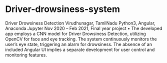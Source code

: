 # Driver-drowsiness-system


Driver Drowsiness Detection Virudhunagar, TamilNadu
Python3, Angular, Anaconda Jupyter Nov 2020 – Feb 2021, Final year project
• The developed app employs a CNN model for Driver Drowsiness Detection, utilizing OpenCV for face and eye
tracking. The system continuously monitors the user’s eye state, triggering an alarm for drowsiness. The
absence of an included Angular UI implies a separate development for user control and monitoring features.
